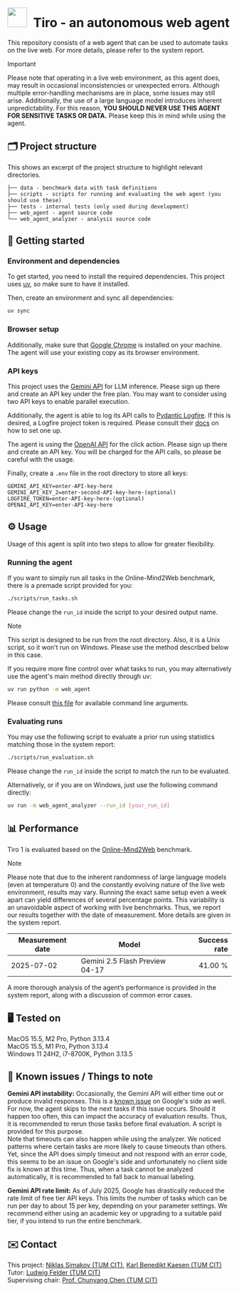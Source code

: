 # <img src="https://upload.wikimedia.org/wikipedia/commons/c/c8/Logo_of_the_Technical_University_of_Munich.svg" width="44">&ensp;Tiro - an autonomous web agent

This repository consists of a web agent that can be used to automate tasks on the live web. For more details, please refer to the system report.

> [!IMPORTANT]
> Please note that operating in a live web environment, as this agent does, may result in occasional inconsistencies or unexpected errors. Although multiple error-handling mechanisms are in place, some issues may still arise. Additionally, the use of a large language model introduces inherent unpredictability. For this reason, **YOU SHOULD NEVER USE THIS AGENT FOR SENSITIVE TASKS OR DATA.** Please keep this in mind while using the agent.

## 🗂️ Project structure

This shows an excerpt of the project structure to highlight relevant directories.

```
├── data - benchmark data with task definitions
├── scripts - scripts for running and evaluating the web agent (you should use these)
├── tests - internal tests (only used during development)
├── web_agent - agent source code
└── web_agent_analyzer - analysis source code
```

## 🚀 Getting started

### Environment and dependencies

To get started, you need to install the required dependencies. This project uses [uv](https://docs.astral.sh/uv/), so make sure to have it installed.

Then, create an environment and sync all dependencies:

```bash
uv sync
```

### Browser setup

Additionally, make sure that [Google Chrome](https://www.google.com/chrome/) is installed on your machine. The agent will use your existing copy as its browser environment.

### API keys

This project uses the [Gemini API](https://aistudio.google.com/apikey) for LLM inference. Please sign up there and create an API key under the free plan. You may want to consider using two API keys to enable parallel execution.

Additionally, the agent is able to log its API calls to [Pydantic Logfire](https://pydantic.dev/logfire). If this is desired, a Logfire project token is required. Please consult their [docs](https://logfire.pydantic.dev/docs/how-to-guides/create-write-tokens/) on how to set one up.

The agent is using the [OpenAI API](https://platform.openai.com/docs/api-reference) for the click action. Please sign up there and create an API key. You will be charged for the API calls, so please be careful with the usage.

Finally, create a `.env` file in the root directory to store all keys:

```env
GEMINI_API_KEY=enter-API-key-here
GEMINI_API_KEY_2=enter-second-API-key-here-(optional)
LOGFIRE_TOKEN=enter-API-key-here-(optional)
OPENAI_API_KEY=enter-API-key-here
```

## ⚙️ Usage

Usage of this agent is split into two steps to allow for greater flexibility.

### Running the agent

If you want to simply run all tasks in the Online-Mind2Web benchmark, there is a premade script provided for you:

```bash
./scripts/run_tasks.sh
```

Please change the `run_id` inside the script to your desired output name.

> [!NOTE]  
> This script is designed to be run from the root directory. Also, it is a Unix script, so it won't run on Windows. Please use the method described below in this case.

If you require more fine control over what tasks to run, you may alternatively use the agent's main method directly through uv:

```bash
uv run python -m web_agent
```

Please consult [this file](web_agent/__main__.py) for available command line arguments.

### Evaluating runs

You may use the following script to evaluate a prior run using statistics matching those in the system report:

```bash
./scripts/run_evaluation.sh
```

Please change the `run_id` inside the script to match the run to be evaluated.

Alternatively, or if you are on Windows, just use the following command directly:

```bash
uv run -m web_agent_analyzer --run_id [your_run_id]
```

## 📊 Performance

Tiro 1 is evaluated based on the [Online-Mind2Web](https://github.com/OSU-NLP-Group/Online-Mind2Web) benchmark.

> [!NOTE]  
> Please note that due to the inherent randomness of large language models (even at temperature 0) and the constantly evolving nature of the live web environment, results may vary. Running the exact same setup even a week apart can yield differences of several percentage points. This variability is an unavoidable aspect of working with live benchmarks. Thus, we report our results together with the date of measurement. More details are given in the system report.

| Measurement date | Model                          | Success rate |
| ---------------- | ------------------------------ | -----------: |
| 2025-07-02       | Gemini 2.5 Flash Preview 04-17 |      41.00 % |

A more thorough analysis of the agent’s performance is provided in the system report, along with a discussion of common error cases.

## 🖥️ Tested on

MacOS 15.5, M2 Pro, Python 3.13.4<br>
MacOS 15.5, M1 Pro, Python 3.13.4<br>
Windows 11 24H2, i7-8700K, Python 3.13.5

## 🚧 Known issues / Things to note

**Gemini API instability:** Occasionally, the Gemini API will either time out or produce invalid responses. This is a [known issue](https://discuss.ai.google.dev/t/persistent-500-error-for-gemini-2-5-flash-for-certain-prompts-even-after-an-hour-of-retries/89319) on Google's side as well. For now, the agent skips to the next tasks if this issue occurs. Should it happen too often, this can impact the accuracy of evaluation results. Thus, it is recommended to rerun those tasks before final evaluation. A script is provided for this purpose.<br>
Note that timeouts can also happen while using the analyzer. We noticed patterns where certain tasks are more likely to cause timeouts than others. Yet, since the API does simply timeout and not respond with an error code, this seems to be an issue on Google's side and unfortunately no client side fix is known at this time. Thus, when a task cannot be analyzed automatically, it is recommended to fall back to manual labeling.

**Gemini API rate limit:** As of July 2025, Google has drastically reduced the rate limit of free tier API keys. This limits the number of tasks which can be run per day to about 15 per key, depending on your parameter settings. We recommend either using an academic key or upgrading to a suitable paid tier, if you intend to run the entire benchmark.

## ✉️ Contact

This project: [Niklas Simakov (TUM CIT)](mailto:niklas.simakov@tum.de), [Karl Benedikt Kaesen (TUM CIT)](mailto:benedikt.kaesen@tum.de)<br>
Tutor: [Ludwig Felder (TUM CIT)](mailto:ludwig.felder@tum.de)<br>
Supervising chair: [Prof. Chunyang Chen (TUM CIT)](mailto:chun-yang.chen@tum.de)
